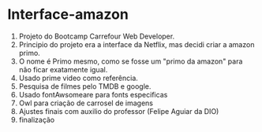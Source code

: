 # Interface-amazon
1. Projeto do Bootcamp Carrefour Web Developer.
2. Principio do projeto era a interface da Netflix, mas decidi criar a amazon primo.
3. O nome é Primo mesmo, como se fosse um "primo da amazon" para não ficar exatamente igual.
4. Usado prime video como referência.
5. Pesquisa de filmes pelo TMDB e google.
6. Usado fontAwsomeare para fonts especificas
7. Owl para criação de carrosel de imagens
8. Ajustes finais com auxilio do professor (Felipe Aguiar da DIO)
9. finalização

